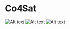 # Co4Sat
![Alt text](https://user-images.githubusercontent.com/60230244/132755763-06c4bca6-5699-4177-b507-189f1446b985.PNG)
![Alt text](https://user-images.githubusercontent.com/60230244/132755754-1d5ee809-f7f9-4ce2-b80e-20d52bcb62a0.PNG)
![Alt text](https://user-images.githubusercontent.com/60230244/132755766-a15b8b47-4b1e-4d03-9143-25a373896a2c.PNG)
